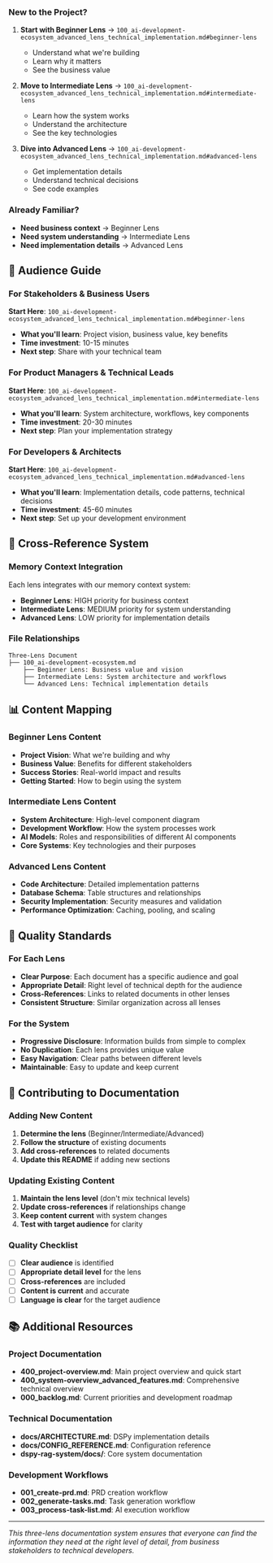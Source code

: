 <!-- CONTEXT_REFERENCE: 400_context-priority-guide.md -->
<!-- MODULE_REFERENCE: 400_deployment-environment-guide.md -->
<!-- MODULE_REFERENCE: 400_few-shot-context-examples.md -->
<!-- MODULE_REFERENCE: 400_contributing-guidelines.md -->

### **New to the Project?**
1. **Start with Beginner Lens** → `100_ai-development-ecosystem_advanced_lens_technical_implementation.md#beginner-lens`
   - Understand what we're building
   - Learn why it matters
   - See the business value

2. **Move to Intermediate Lens** → `100_ai-development-ecosystem_advanced_lens_technical_implementation.md#intermediate-lens`
   - Learn how the system works
   - Understand the architecture
   - See the key technologies

3. **Dive into Advanced Lens** → `100_ai-development-ecosystem_advanced_lens_technical_implementation.md#advanced-lens`
   - Get implementation details
   - Understand technical decisions
   - See code examples

### **Already Familiar?**
- **Need business context** → Beginner Lens
- **Need system understanding** → Intermediate Lens
- **Need implementation details** → Advanced Lens

## 🎯 **Audience Guide**

### **For Stakeholders & Business Users**
**Start Here**: `100_ai-development-ecosystem_advanced_lens_technical_implementation.md#beginner-lens`
- **What you'll learn**: Project vision, business value, key benefits
- **Time investment**: 10-15 minutes
- **Next step**: Share with your technical team

### **For Product Managers & Technical Leads**
**Start Here**: `100_ai-development-ecosystem_advanced_lens_technical_implementation.md#intermediate-lens`
- **What you'll learn**: System architecture, workflows, key components
- **Time investment**: 20-30 minutes
- **Next step**: Plan your implementation strategy

### **For Developers & Architects**
**Start Here**: `100_ai-development-ecosystem_advanced_lens_technical_implementation.md#advanced-lens`
- **What you'll learn**: Implementation details, code patterns, technical decisions
- **Time investment**: 45-60 minutes
- **Next step**: Set up your development environment

## 🔄 **Cross-Reference System**

### **Memory Context Integration**
Each lens integrates with our memory context system:

- **Beginner Lens**: HIGH priority for business context
- **Intermediate Lens**: MEDIUM priority for system understanding
- **Advanced Lens**: LOW priority for implementation details

### **File Relationships**
```
Three-Lens Document
├── 100_ai-development-ecosystem.md
    ├── Beginner Lens: Business value and vision
    ├── Intermediate Lens: System architecture and workflows
    └── Advanced Lens: Technical implementation details
```

## 📊 **Content Mapping**

### **Beginner Lens Content**
- **Project Vision**: What we're building and why
- **Business Value**: Benefits for different stakeholders
- **Success Stories**: Real-world impact and results
- **Getting Started**: How to begin using the system

### **Intermediate Lens Content**
- **System Architecture**: High-level component diagram
- **Development Workflow**: How the system processes work
- **AI Models**: Roles and responsibilities of different AI components
- **Core Systems**: Key technologies and their purposes

### **Advanced Lens Content**
- **Code Architecture**: Detailed implementation patterns
- **Database Schema**: Table structures and relationships
- **Security Implementation**: Security measures and validation
- **Performance Optimization**: Caching, pooling, and scaling

## 🎯 **Quality Standards**

### **For Each Lens**
- **Clear Purpose**: Each document has a specific audience and goal
- **Appropriate Detail**: Right level of technical depth for the audience
- **Cross-References**: Links to related documents in other lenses
- **Consistent Structure**: Similar organization across all lenses

### **For the System**
- **Progressive Disclosure**: Information builds from simple to complex
- **No Duplication**: Each lens provides unique value
- **Easy Navigation**: Clear paths between different levels
- **Maintainable**: Easy to update and keep current

## 🚀 **Contributing to Documentation**

### **Adding New Content**
1. **Determine the lens** (Beginner/Intermediate/Advanced)
2. **Follow the structure** of existing documents
3. **Add cross-references** to related documents
4. **Update this README** if adding new sections

### **Updating Existing Content**
1. **Maintain the lens level** (don't mix technical levels)
2. **Update cross-references** if relationships change
3. **Keep content current** with system changes
4. **Test with target audience** for clarity

### **Quality Checklist**
- [ ] **Clear audience** is identified
- [ ] **Appropriate detail level** for the lens
- [ ] **Cross-references** are included
- [ ] **Content is current** and accurate
- [ ] **Language is clear** for the target audience

## 📚 **Additional Resources**

### **Project Documentation**
- **400_project-overview.md**: Main project overview and quick start
- **400_system-overview_advanced_features.md**: Comprehensive technical overview
- **000_backlog.md**: Current priorities and development roadmap

### **Technical Documentation**
- **docs/ARCHITECTURE.md**: DSPy implementation details
- **docs/CONFIG_REFERENCE.md**: Configuration reference
- **dspy-rag-system/docs/**: Core system documentation

### **Development Workflows**
- **001_create-prd.md**: PRD creation workflow
- **002_generate-tasks.md**: Task generation workflow
- **003_process-task-list.md**: AI execution workflow

---

*This three-lens documentation system ensures that everyone can find the information they need at the right level of detail, from business stakeholders to technical developers.* 